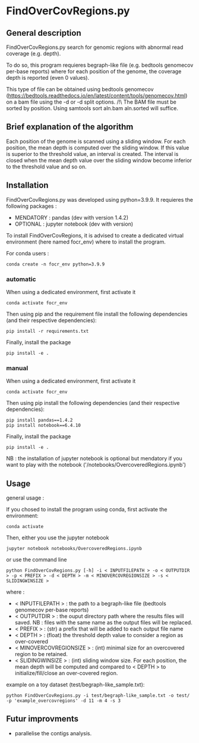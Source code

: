 # FindOverCovRegions.py

## General description
FindOverCovRegions.py search for genomic regions with abnormal read coverage (e.g. depth).

To do so, this program requieres begraph-like file (e.g. bedtools genomecov per-base reports) where for each position of the genome, the coverage depth is reported (even 0 values).

This type of file can be obtained using bedtools genomecov (https://bedtools.readthedocs.io/en/latest/content/tools/genomecov.html) on a bam file using the -d or -d split options. /!\ The BAM file must be sorted by position. Using samtools sort aln.bam aln.sorted will suffice.

## Brief explanation of the algorithm
Each position of the genome is scanned using a sliding window. For each position, the mean depth is computed over the sliding window. If this value is superior to the threshold value, an interval is created. The interval is closed when the mean depth value over the sliding window become inferior to the threshold value and so on. 

## Installation
FindOverCovRegions.py was developed using python=3.9.9. It requieres the following packages :
- MENDATORY : pandas (dev with version 1.4.2) 
- OPTIONAL : jupyter notebook (dev with version)

To install FindOverCovRegions, it is advised to create a dedicated virtual environment (here named focr_env) where to install the program. 

For conda users :
```
conda create -n focr_env python=3.9.9
```
### automatic
When using a dedicated environment, first activate it
```
conda activate focr_env
```
Then using pip and the requirement file install the following dependencies (and their respective dependencies):
```
pip install -r requirements.txt
```
Finally, install the package 
```
pip install -e .
```

### manual
When using a dedicated environment, first activate it
```
conda activate focr_env
```
Then using pip install the following dependencies (and their respective dependencies):
```
pip install pandas==1.4.2
pip install notebook==6.4.10
```
Finally, install the package 
```
pip install -e .
```
NB : the installation of jupyter notebook is optional but mendatory if you want to play with the notebook ('/notebooks/OvercoveredRegions.ipynb')


## Usage
general usage :

If you chosed to install the program using conda, first activate the environment:
```
conda activate 
```
Then, either you use the jupyter notebook
```
jupyter notebook notebooks/OvercoveredRegions.ipynb
```
or use the command line
```
python FindOverCovRegions.py [-h] -i < INPUTFILEPATH > -o < OUTPUTDIR > -p < PREFIX > -d < DEPTH > -m < MINOVERCOVREGIONSIZE > -s < SLIDINGWINSIZE >
```
where :
- < INPUTFILEPATH > : the path to a begraph-like file (bedtools genomecov per-base reports)
- < OUTPUTDIR > : the ouput directory path where the results files will saved. NB : files with the same name as the output files will be replaced.
- < PREFIX > : (str) a prefix that will be added to each output file name
- < DEPTH > : (float) the threshold depth value to consider a region as over-covered
- < MINOVERCOVREGIONSIZE > : (int) minimal size for an overcovered region to be retained. 
- < SLIDINGWINSIZE > : (int) sliding window size. For each position, the mean depth will be computed and compared to < DEPTH > to initialize/fill/close an over-covered region.

example on a toy dataset (test/begraph-like_sample.txt):
``` 
python FindOverCovRegions.py -i test/begraph-like_sample.txt -o test/ -p 'example_overcovregions' -d 11 -m 4 -s 3
```

## Futur improvments

- parallelise the contigs analysis.




